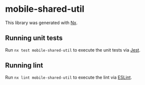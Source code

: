 # mobile-shared-util

This library was generated with [Nx](https://nx.dev).

## Running unit tests

Run `nx test mobile-shared-util` to execute the unit tests via [Jest](https://jestjs.io).

## Running lint

Run `nx lint mobile-shared-util` to execute the lint via [ESLint](https://eslint.org/).
